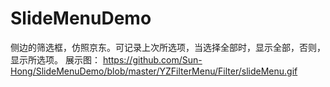 # SlideMenuDemo
侧边的筛选框，仿照京东。可记录上次所选项，当选择全部时，显示全部，否则，显示所选项。
展示图：
https://github.com/Sun-Hong/SlideMenuDemo/blob/master/YZFilterMenu/Filter/slideMenu.gif
